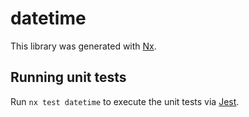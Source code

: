 # datetime

This library was generated with [Nx](https://nx.dev).

## Running unit tests

Run `nx test datetime` to execute the unit tests via [Jest](https://jestjs.io).
